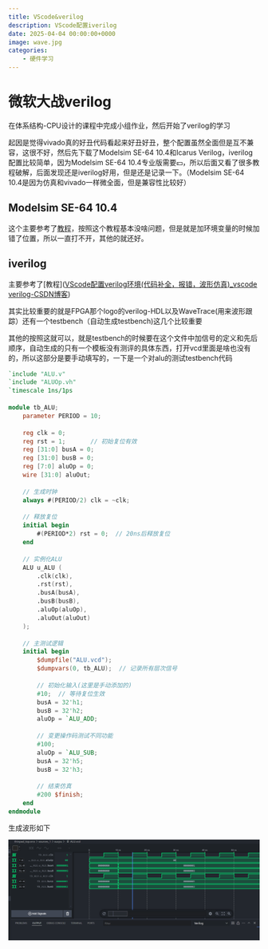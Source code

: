 ```yaml
---
title: VScode&verilog
description: VScode配置iverilog
date: 2025-04-04 00:00:00+0000
image: wave.jpg
categories:
    - 硬件学习
---
```


# 微软大战verilog

在体系结构-CPU设计的课程中完成小组作业，然后开始了verilog的学习

起因是觉得vivado真的好丑代码看起来好丑好丑，整个配置虽然全面但是互不兼容，这很不好，然后先下载了Modelsim SE-64 10.4和Icarus Verilog，iverilog配置比较简单，因为Modelsim SE-64 10.4专业版需要💴，所以后面又看了很多教程破解，后面发现还是iverilog好用，但是还是记录一下。（Modelsim SE-64 10.4是因为仿真和vivado一样微全面，但是兼容性比较好）

## Modelsim SE-64 10.4

这个主要参考了[教程](https://blog.csdn.net/github_33678609/article/details/53493673?locationNum=6&fps=1)，按照这个教程基本没啥问题，但是就是加环境变量的时候加错了位置，所以一直打不开，其他的就还好。

## iverilog

主要参考了[教程]([VScode配置verilog环境(代码补全，报错，波形仿真)_vscode verilog-CSDN博客](https://blog.csdn.net/weixin_60094035/article/details/126532981))

其实比较重要的就是FPGA那个logo的verilog-HDL以及WaveTrace(用来波形跟踪）还有一个testbench（自动生成testbench)这几个比较重要

其他的按照这就可以，就是testbench的时候要在这个文件中加信号的定义和先后顺序，自动生成的只有一个模板没有测评的具体东西，打开vcd里面是啥也没有的，所以这部分是要手动填写的，一下是一个对alu的测试testbench代码

```verilog
`include "ALU.v"
`include "ALUOp.vh"
`timescale 1ns/1ps

module tb_ALU;
    parameter PERIOD = 10;

    reg clk = 0;
    reg rst = 1;       // 初始复位有效
    reg [31:0] busA = 0;
    reg [31:0] busB = 0;
    reg [7:0] aluOp = 0;
    wire [31:0] aluOut;

    // 生成时钟
    always #(PERIOD/2) clk = ~clk;

    // 释放复位
    initial begin
        #(PERIOD*2) rst = 0;  // 20ns后释放复位
    end

    // 实例化ALU
    ALU u_ALU (
        .clk(clk),
        .rst(rst),
        .busA(busA),
        .busB(busB),
        .aluOp(aluOp),
        .aluOut(aluOut)
    );

    // 主测试逻辑
    initial begin
        $dumpfile("ALU.vcd");
        $dumpvars(0, tb_ALU);  // 记录所有层次信号

        // 初始化输入(这里是手动添加的)
        #10;  // 等待复位生效
        busA = 32'h1;
        busB = 32'h2;
        aluOp = `ALU_ADD;

        // 变更操作码测试不同功能
        #100;
        aluOp = `ALU_SUB;
        busA = 32'h5;
        busB = 32'h3;

        // 结束仿真
        #200 $finish;
    end
endmodule
```

生成波形如下

![wave](wave.jpg)
